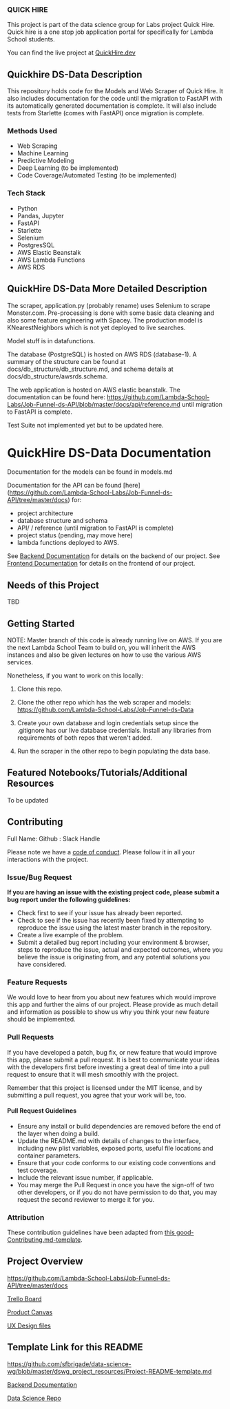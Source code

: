 ### QUICK HIRE

This project is part of the data science group for Labs project Quick Hire. Quick hire is a one stop job application portal for specifically for Lambda School students. 

You can find the live project at [QuickHire.dev](https://quickhire.dev)

## Quickhire DS-Data Description

This repository holds code for the Models and Web Scraper of Quick Hire. It also includes documentation for the code until the migration to FastAPI with its automatically generated documentation is complete. It will also include tests from Starlette (comes with FastAPI) once migration is complete. 

### Methods Used

* Web Scraping
* Machine Learning
* Predictive Modeling
* Deep Learning (to be implemented)
* Code Coverage/Automated Testing (to be implemented)

### Tech Stack

* Python
* Pandas, Jupyter
* FastAPI
* Starlette
* Selenium 
* PostgresSQL 
* AWS Elastic Beanstalk 
* AWS Lambda Functions
* AWS RDS

## QuickHire DS-Data More Detailed Description

The scraper, application.py (probably rename) uses Selenium to scrape Monster.com. Pre-processing is done with some basic data cleaning and also some feature engineering with Spacey. The production model is KNearestNeighbors which is not yet deployed to live searches.  

Model stuff is in datafunctions.

The database (PostgreSQL) is hosted on AWS RDS (database-1). A summary of the structure can be found at docs/db_structure/db_structure.md, and schema details at docs/db_structure/awsrds.schema.

The web application is hosted on AWS elastic beanstalk. The documentation can be found here: https://github.com/Lambda-School-Labs/Job-Funnel-ds-API/blob/master/docs/api/reference.md until migration to FastAPI is complete.

Test Suite not implemented yet but to be updated here. 

# QuickHire DS-Data Documentation

Documentation for the models can be found in models.md

Documentation for the API can be found [here] (https://github.com/Lambda-School-Labs/Job-Funnel-ds-API/tree/master/docs) for: 
* project architecture 
* database structure and schema 
* API/ / reference (until migration to FastAPI is complete)
* project status (pending, may move here) 
* lambda functions deployed to AWS.

See [Backend Documentation](https://github.com/Lambda-School-Labs/Job-Funnel-be) for details on the backend of our project.
See [Frontend Documentation](https://github.com/Lambda-School-Labs/Job-Funnel-fe) for details on the frontend of our project.

## Needs of this Project

TBD

## Getting Started

NOTE: Master branch of this code is already running live on AWS. If you are the next Lambda School Team to build on, you will inherit the AWS instances and also be given lectures on how to use the various AWS services. 

Nonetheless, if you want to work on this locally:

1. Clone this repo. 

2. Clone the other repo which has the web scraper and models: https://github.com/Lambda-School-Labs/Job-Funnel-ds-Data

3. Create your own database and login credentials setup since the .gitignore has our live database credentials. Install any libraries from requirements of both repos that weren't added. 

4. Run the scraper in the other repo to begin populating the data base.

## Featured Notebooks/Tutorials/Additional Resources 

 To be updated

## Contributing

Full Name: Github : Slack Handle 

Please note we have a [code of conduct](./code_of_conduct.md.md). Please follow it in all your interactions with the project.

### Issue/Bug Request

 **If you are having an issue with the existing project code, please submit a bug report under the following guidelines:**
 - Check first to see if your issue has already been reported.
 - Check to see if the issue has recently been fixed by attempting to reproduce the issue using the latest master branch in the repository.
 - Create a live example of the problem.
 - Submit a detailed bug report including your environment & browser, steps to reproduce the issue, actual and expected outcomes,  where you believe the issue is originating from, and any potential solutions you have considered.

### Feature Requests

We would love to hear from you about new features which would improve this app and further the aims of our project. Please provide as much detail and information as possible to show us why you think your new feature should be implemented.

### Pull Requests

If you have developed a patch, bug fix, or new feature that would improve this app, please submit a pull request. It is best to communicate your ideas with the developers first before investing a great deal of time into a pull request to ensure that it will mesh smoothly with the project.

Remember that this project is licensed under the MIT license, and by submitting a pull request, you agree that your work will be, too.

#### Pull Request Guidelines

- Ensure any install or build dependencies are removed before the end of the layer when doing a build.
- Update the README.md with details of changes to the interface, including new plist variables, exposed ports, useful file locations and container parameters.
- Ensure that your code conforms to our existing code conventions and test coverage.
- Include the relevant issue number, if applicable.
- You may merge the Pull Request in once you have the sign-off of two other developers, or if you do not have permission to do that, you may request the second reviewer to merge it for you.

### Attribution

These contribution guidelines have been adapted from [this good-Contributing.md-template](https://gist.github.com/PurpleBooth/b24679402957c63ec426).

## Project Overview

https://github.com/Lambda-School-Labs/Job-Funnel-ds-API/tree/master/docs

[Trello Board](https://trello.com/b/dorhqi4o/job-funnel)

[Product Canvas](https://www.notion.so/Job-Funnel-20ba287fac1c403c92a8ebb8766821a0)

[UX Design files](https://www.figma.com/file/zljtkyosMyzAa1UMpcAIEd/Quick-Hire-Judy?node-id=263%3A2)

## Template Link for this README

https://github.com/sfbrigade/data-science-wg/blob/master/dswg_project_resources/Project-README-template.md

[Backend Documentation](https://github.com/Lambda-School-Labs/Job-Funnel-be)

[Data Science Repo](https://github.com/Lambda-School-Labs/Job-Funnel-ds-API)
